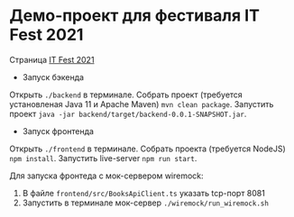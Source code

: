 # Демо-проект для фестиваля IT Fest 2021

Страница [IT Fest 2021](https://itcube61.ru/)

- Запуск бэкенда


Открыть ```./backend``` в терминале. Собрать проект (требуется установленая Java 11 и Apache Maven) ```mvn clean package```.
Запустить проект ```java -jar backend/target/backend-0.0.1-SNAPSHOT.jar```.

- Запуск фронтенда

Открыть ```./frontend``` в терминале. Собрать проекта (требуется NodeJS) ```npm install```. Запустить live-server ```npm run start```.

Для запуска фронтеда с мок-сервером wiremock:
1. В файле ```frontend/src/BooksApiClient.ts``` указать tcp-порт 8081
2. Запустить в терминале мок-сервер ```./wiremock/run_wiremock.sh```